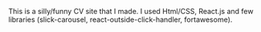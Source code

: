 This is a silly/funny CV site that I made.
I used Html/CSS, React.js and few libraries (slick-carousel, react-outside-click-handler, fortawesome).

